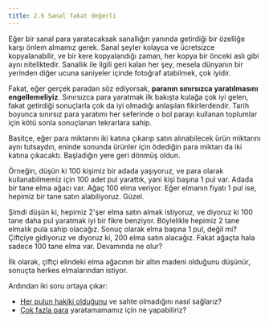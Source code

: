 ```yaml
---
title: 2.6 Sanal fakat değerli
---
```


Eğer bir sanal para yaratacaksak sanallığın yanında getirdiği bir
özelliğe karşı önlem almamız gerek.  Sanal şeyler kolayca ve
ücretsizce kopyalanabilir, ve bir kere kopyalandığı zaman, her kopya
bir önceki aslı gibi aynı niteliktedir.  Sanallık ile ilgili geri
kalan her şey, mesela dünyanın bir yerinden diğer ucuna saniyeler
içinde fotoğraf atabilmek, çok iyidir.

Fakat, eğer gerçek paradan söz ediyorsak, **paranın sınırsızca
yaratılmasını engellemeliyiz**.  Sınırsızca para yaratmak ilk bakışta
kulağa çok iyi gelen, fakat getirdiği sonuçlarla çok da iyi olmadığı
anlaşılan fikirlerdendir.  Tarih boyunca sınırsız para yaratımı her
seferinde o bol parayı kullanan toplumlar için kötü sonla sonuçlanan
tekrarlara sahip.

Basitçe, eğer para miktarını iki katına çıkarıp satın alınabilecek
ürün miktarını aynı tutsaydın, eninde sonunda ürünler için ödediğin
para miktarı da iki katına çıkacaktı.  Başladığın yere geri dönmüş
oldun.

Örneğin, düşün ki 100 kişimiz bir adada yaşıyoruz, ve para olarak
kullanabilmemiz için 100 adet pul yarattık, yani kişi başına 1 pul
var.  Adada bir tane elma ağacı var.  Ağaç 100 elma veriyor.  Eğer
elmanın fiyatı 1 pul ise, hepimiz bir tane satın alabiliyoruz.  Güzel.

Şimdi düşün ki, hepimiz 2'şer elma satın almak istiyoruz, ve diyoruz
ki 100 tane daha pul yaratmak iyi bir fikre benziyor.  Böylelikle
hepimiz 2 tane elmalık pula sahip olacağız.  Sonuç olarak elma başına
1 pul, değil mi?  Çiftçiye gidiyoruz ve diyoruz ki, 200 elma satın
alacağız.  Fakat ağaçta hala sadece 100 tane elma var.  Devamında ne
olur?

İlk olarak, çiftçi elindeki elma ağacının bir altın madeni olduğunu
düşünür, sonuçta herkes elmalarından istiyor.

Ardından iki soru ortaya çıkar:
- [Her pulun hakiki olduğunu](2.10_money_ledger.md) ve sahte
  olmadığını nasıl sağlarız?
- [Çok fazla para](2.07_scarcity.md) yaratamamamız için ne
  yapabiliriz?

